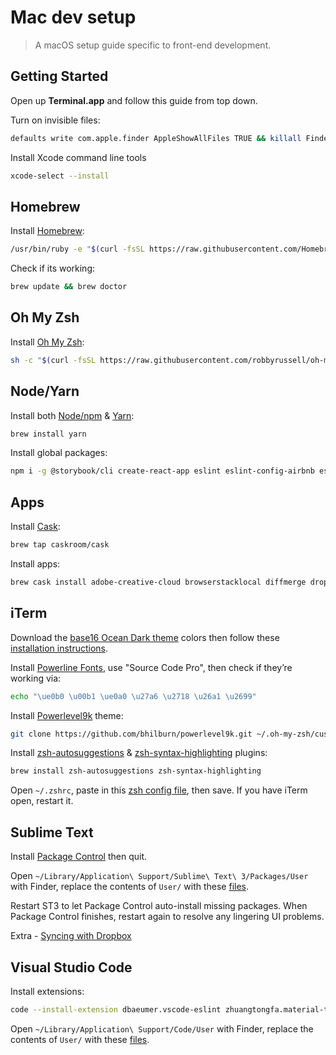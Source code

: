 # Mac dev setup

> A macOS setup guide specific to front-end development.

## Getting Started

Open up __Terminal.app__ and follow this guide from top down.

Turn on invisible files:
```sh
defaults write com.apple.finder AppleShowAllFiles TRUE && killall Finder
```

Install Xcode command line tools
```sh
xcode-select --install
```

## Homebrew

Install [Homebrew](https://brew.sh/):
```sh
/usr/bin/ruby -e "$(curl -fsSL https://raw.githubusercontent.com/Homebrew/install/master/install)"
```

Check if its working:
```sh
brew update && brew doctor
```

## Oh My Zsh

Install [Oh My Zsh](https://github.com/robbyrussell/oh-my-zsh):
```sh
sh -c "$(curl -fsSL https://raw.githubusercontent.com/robbyrussell/oh-my-zsh/master/tools/install.sh)"
```

## Node/Yarn

Install both [Node/npm](https://nodejs.org/en/) & [Yarn](https://yarnpkg.com/en/):
```sh
brew install yarn
```

Install global packages:
```sh
npm i -g @storybook/cli create-react-app eslint eslint-config-airbnb eslint-config-prettier eslint-plugin-import eslint-plugin-json eslint-plugin-jsx-a11y eslint-plugin-prettier eslint-plugin-react gulp-cli prettier serve
```

## Apps

Install [Cask](https://caskroom.github.io/):
```sh
brew tap caskroom/cask
```

Install apps:
```sh
brew cask install adobe-creative-cloud browserstacklocal diffmerge dropbox google-chrome insomnia iterm2 mamp sketch slack sourcetree spectacle spotify sublime-text transmit visual-studio-code
```

## iTerm

Download the [base16 Ocean Dark theme](https://raw.githubusercontent.com/chriskempson/base16-iterm2/master/base16-ocean.dark.itermcolors) colors then follow these [installation instructions](https://github.com/chriskempson/base16-iterm2#installation).

Install [Powerline Fonts](https://github.com/powerline/fonts), use "Source Code Pro", then check if they’re working via:
```sh
echo "\ue0b0 \u00b1 \ue0a0 \u27a6 \u2718 \u26a1 \u2699"
```

Install [Powerlevel9k](https://github.com/bhilburn/powerlevel9k) theme:
```sh
git clone https://github.com/bhilburn/powerlevel9k.git ~/.oh-my-zsh/custom/themes/powerlevel9k
```

Install [zsh-autosuggestions](https://github.com/zsh-users/zsh-autosuggestions) & [zsh-syntax-highlighting](https://github.com/zsh-users/zsh-syntax-highlighting) plugins:
```sh
brew install zsh-autosuggestions zsh-syntax-highlighting
```

Open `~/.zshrc`, paste in this [zsh config file](https://raw.githubusercontent.com/michaelschwobe/macos-frontend-setup/master/.zshrc), then save. If you have iTerm open, restart it.

## Sublime Text

Install [Package Control](https://packagecontrol.io/installation) then quit.

Open `~/Library/Application\ Support/Sublime\ Text\ 3/Packages/User` with Finder, replace the contents of `User/` with these [files](https://github.com/michaelschwobe/macos-frontend-setup/master/Sublime/User/).

Restart ST3 to let Package Control auto-install missing packages. When Package Control finishes, restart again to resolve any lingering UI problems.

Extra - [Syncing with Dropbox](https://packagecontrol.io/docs/syncing#dropbox-osx)

## Visual Studio Code

Install extensions:
```sh
code --install-extension dbaeumer.vscode-eslint zhuangtongfa.material-theme esbenp.prettier-vscode ms-vscode.sublime-keybindings robertohuertasm.vscode-icons
```

Open `~/Library/Application\ Support/Code/User` with Finder, replace the contents of `User/` with these [files](https://github.com/michaelschwobe/macos-frontend-setup/master/Code/User/).
